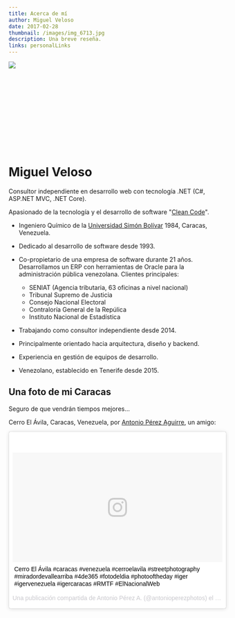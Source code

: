 ```yaml
---
title: Acerca de mí
author: Miguel Veloso
date: 2017-02-28
thumbnail: /images/img_6713.jpg
description: Una breve reseña.
links: personalLinks
---
```


<div>
<div class="image-cropper" style="width: 200px; height: 200px;">
	<img src="https://s.gravatar.com/avatar/f1bbbfb5807b2ac46cd38e78cc703aee?s=200" />
</div>

# Miguel Veloso

Consultor independiente en desarrollo web con tecnología .NET (C#, ASP.NET MVC, .NET Core).

Apasionado de la tecnología y el desarrollo de software "[Clean Code](https://en.wiktionary.org/wiki/clean_code)".

* Ingeniero Químico de la [Universidad Simón Bolívar](http://www.usb.ve/) 1984, Caracas, Venezuela.

* Dedicado al desarrollo de software desde 1993.

* Co-propietario de una empresa de software durante 21 años.  
Desarrollamos un ERP con herramientas de Oracle para la administración pública venezolana. Clientes principales:
   * SENIAT (Agencia tributaria, 63 oficinas a nivel nacional)
   * Tribunal Supremo de Justicia
   * Consejo Nacional Electoral
   * Contraloría General de la Repúlica
   * Instituto Nacional de Estadística

* Trabajando como consultor independiente desde 2014.

* Principalmente orientado hacia arquitectura, diseño y backend.

* Experiencia en gestión de equipos de desarrollo.

* Venezolano, establecido en Tenerife desde 2015.

</div>

## Una foto de mi Caracas

Seguro de que vendrán tiempos mejores...

Cerro El Ávila, Caracas, Venezuela, por [Antonio Pérez Aguirre](https://www.instagram.com/antonioperezphotos), un amigo:

<blockquote class="instagram-media" data-instgrm-captioned data-instgrm-version="7" style=" background:#FFF; border:0; border-radius:3px; box-shadow:0 0 1px 0 rgba(0,0,0,0.5),0 1px 10px 0 rgba(0,0,0,0.15); margin: 1px; max-width:783px; padding:0; width:99.375%; width:-webkit-calc(100% - 2px); width:calc(100% - 2px);"><div style="padding:8px;"> <div style=" background:#F8F8F8; line-height:0; margin-top:40px; padding:26.15740740740741% 0; text-align:center; width:100%;"> <div style=" background:url(data:image/png;base64,iVBORw0KGgoAAAANSUhEUgAAACwAAAAsCAMAAAApWqozAAAABGdBTUEAALGPC/xhBQAAAAFzUkdCAK7OHOkAAAAMUExURczMzPf399fX1+bm5mzY9AMAAADiSURBVDjLvZXbEsMgCES5/P8/t9FuRVCRmU73JWlzosgSIIZURCjo/ad+EQJJB4Hv8BFt+IDpQoCx1wjOSBFhh2XssxEIYn3ulI/6MNReE07UIWJEv8UEOWDS88LY97kqyTliJKKtuYBbruAyVh5wOHiXmpi5we58Ek028czwyuQdLKPG1Bkb4NnM+VeAnfHqn1k4+GPT6uGQcvu2h2OVuIf/gWUFyy8OWEpdyZSa3aVCqpVoVvzZZ2VTnn2wU8qzVjDDetO90GSy9mVLqtgYSy231MxrY6I2gGqjrTY0L8fxCxfCBbhWrsYYAAAAAElFTkSuQmCC); display:block; height:44px; margin:0 auto -44px; position:relative; top:-22px; width:44px;"></div></div> <p style=" margin:8px 0 0 0; padding:0 4px;"> <a href="https://www.instagram.com/p/BO19bBWFnaZ/" style=" color:#000; font-family:Arial,sans-serif; font-size:14px; font-style:normal; font-weight:normal; line-height:17px; text-decoration:none; word-wrap:break-word;" target="_blank">Cerro El Ávila #caracas #venezuela #cerroelavila #streetphotography #miradordevallearriba #4de365 #fotodeldia #photooftheday #iger #igervenezuela #igercaracas #RMTF #ElNacionalWeb</a></p> <p style=" color:#c9c8cd; font-family:Arial,sans-serif; font-size:14px; line-height:17px; margin-bottom:0; margin-top:8px; overflow:hidden; padding:8px 0 7px; text-align:center; text-overflow:ellipsis; white-space:nowrap;">Una publicación compartida de Antonio Pérez A. (@antonioperezphotos) el <time style=" font-family:Arial,sans-serif; font-size:14px; line-height:17px;" datetime="2017-01-04T12:52:14+00:00">4 de Ene de 2017 a la(s) 4:52 PST</time></p></div></blockquote> <script async defer src="//platform.instagram.com/en_US/embeds.js"></script>
